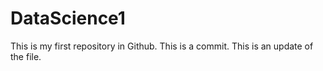 # DataScience1
This is my first repository in Github.
This is a commit.
This is an update of the file.
